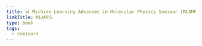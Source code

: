 ```yaml
---
title: 📊 Machine Learning Advances in Molecular Physics Seminar (MLAMPS)
linkTitle: MLAMPS
type: book
tags:
  - seminars
---
```

